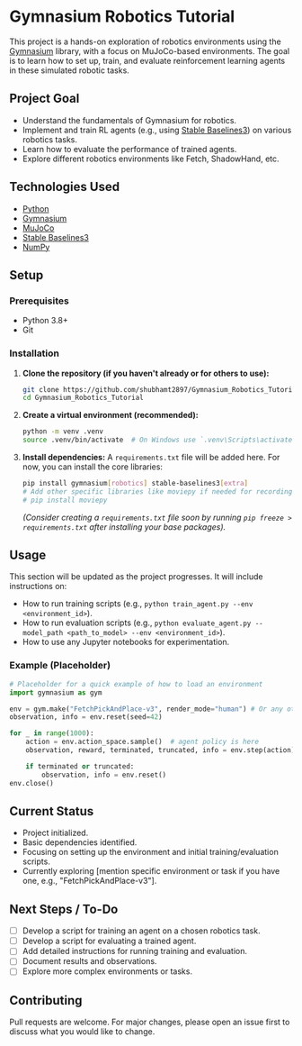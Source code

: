# Gymnasium Robotics Tutorial

This project is a hands-on exploration of robotics environments using the [Gymnasium](https://gymnasium.farama.org/) library, with a focus on MuJoCo-based environments. The goal is to learn how to set up, train, and evaluate reinforcement learning agents in these simulated robotic tasks.

## Project Goal

*   Understand the fundamentals of Gymnasium for robotics.
*   Implement and train RL agents (e.g., using [Stable Baselines3](https://stable-baselines3.readthedocs.io/)) on various robotics tasks.
*   Learn how to evaluate the performance of trained agents.
*   Explore different robotics environments like Fetch, ShadowHand, etc.

## Technologies Used

*   [Python](https://www.python.org/)
*   [Gymnasium](https://gymnasium.farama.org/)
*   [MuJoCo](https://mujoco.org/)
*   [Stable Baselines3](https://stable-baselines3.readthedocs.io/) 
*   [NumPy](https://numpy.org/)

## Setup

### Prerequisites

*   Python 3.8+
*   Git

### Installation

1.  **Clone the repository (if you haven't already or for others to use):**
    ```bash
    git clone https://github.com/shubhamt2897/Gymnasium_Robotics_Tutorial.git
    cd Gymnasium_Robotics_Tutorial
    ```

2.  **Create a virtual environment (recommended):**
    ```bash
    python -m venv .venv
    source .venv/bin/activate  # On Windows use `.venv\Scripts\activate`
    ```

3.  **Install dependencies:**
    A `requirements.txt` file will be added here. For now, you can install the core libraries:
    ```bash
    pip install gymnasium[robotics] stable-baselines3[extra]
    # Add other specific libraries like moviepy if needed for recording
    # pip install moviepy
    ```
    *(Consider creating a `requirements.txt` file soon by running `pip freeze > requirements.txt` after installing your base packages).*

## Usage

This section will be updated as the project progresses. It will include instructions on:

*   How to run training scripts (e.g., `python train_agent.py --env <environment_id>`).
*   How to run evaluation scripts (e.g., `python evaluate_agent.py --model_path <path_to_model> --env <environment_id>`).
*   How to use any Jupyter notebooks for experimentation.

### Example (Placeholder)
```python
# Placeholder for a quick example of how to load an environment
import gymnasium as gym

env = gym.make("FetchPickAndPlace-v3", render_mode="human") # Or any other env
observation, info = env.reset(seed=42)

for _ in range(1000):
    action = env.action_space.sample()  # agent policy is here
    observation, reward, terminated, truncated, info = env.step(action)

    if terminated or truncated:
        observation, info = env.reset()
env.close()
```

## Current Status

*   Project initialized.
*   Basic dependencies identified.
*   Focusing on setting up the environment and initial training/evaluation scripts.
*   Currently exploring [mention specific environment or task if you have one, e.g., "FetchPickAndPlace-v3"].

## Next Steps / To-Do

*   [ ] Develop a script for training an agent on a chosen robotics task.
*   [ ] Develop a script for evaluating a trained agent.
*   [ ] Add detailed instructions for running training and evaluation.
*   [ ] Document results and observations.
*   [ ] Explore more complex environments or tasks.

## Contributing

Pull requests are welcome. For major changes, please open an issue first to discuss what you would like to change.
